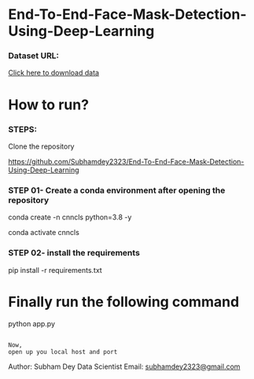 # End-To-End-Face-Mask-Detection-Using-Deep-Learning

<!-- ## Workflows

1. Update config.yaml
2. Update secrets.yaml [Optional]
3. Update params.yaml
4. Update the entity
5. Update the configuration manager in src config
6. Update the components
7. Update the pipeline 
8. Update the main.py -->


### Dataset URL:
[Click here to download data](https://github.com/Subhamdey2323/End-To-End-Face-Mask-Detection-Using-Deep-Learning/raw/refs/heads/main/FaceMask.zip)


# How to run?
### STEPS:

Clone the repository

https://github.com/Subhamdey2323/End-To-End-Face-Mask-Detection-Using-Deep-Learning
### STEP 01- Create a conda environment after opening the repository

conda create -n cnncls python=3.8 -y

conda activate cnncls


### STEP 02- install the requirements
pip install -r requirements.txt


# Finally run the following command
python app.py
```

Now,
open up you local host and port
```


Author: Subham Dey
Data Scientist
Email: subhamdey2323@gmail.com




<!-- # AWS-CICD-Deployment-with-Github-Actions

## 1. Login to AWS console.

## 2. Create IAM user for deployment

	#with specific access

	1. EC2 access : It is virtual machine

	2. ECR: Elastic Container registry to save your docker image in aws


	#Description: About the deployment

	1. Build docker image of the source code

	2. Push your docker image to ECR

	3. Launch Your EC2 

	4. Pull Your image from ECR in EC2

	5. Lauch your docker image in EC2

	#Policy:

	1. AmazonEC2ContainerRegistryFullAccess

	2. AmazonEC2FullAccess

	
## 3. Create ECR repo to store/save docker image
    - Save the URI: 566373416292.dkr.ecr.us-east-1.amazonaws.com/catdog

	
## 4. Create EC2 machine (Ubuntu) 

## 5. Open EC2 and Install docker in EC2 Machine:
	
	
	#optinal

	sudo apt-get update -y

	sudo apt-get upgrade
	
	#required

	curl -fsSL https://get.docker.com -o get-docker.sh

	sudo sh get-docker.sh

	sudo usermod -aG docker ubuntu

	newgrp docker
	
# 6. Configure EC2 as self-hosted runner:
    setting>actions>runner>new self hosted runner> choose os> then run command one by one


# 7. Setup github secrets:

    AWS_ACCESS_KEY_ID=

    AWS_SECRET_ACCESS_KEY=

    AWS_REGION = us-east-1

    AWS_ECR_LOGIN_URI = demo>>  566373416292.dkr.ecr.ap-south-1.amazonaws.com

    ECR_REPOSITORY_NAME = simple-app -->